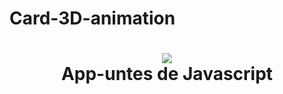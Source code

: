 # Card-3D-animation

<h1 align="center">
   <img src="./capture.gif">
   <br/>
      App-untes de Javascript
   <br>
</h1>
